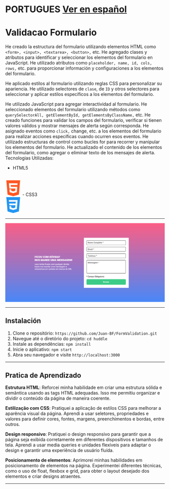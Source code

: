 # PORTUGUES  [Ver en español](#espanhol)
# Validacao Formulario

He creado la estructura del formulario utilizando elementos HTML como `<form>, <input>, <textarea>, <button>,` etc.
He agregado clases y atributos para identificar y seleccionar los elementos del formulario en JavaScript.
He utilizado atributos como `placeholder, name, id, cols, rows,` etc. para proporcionar información y configuraciones a los elementos del formulario.

He aplicado estilos al formulario utilizando reglas CSS para personalizar su apariencia.
He utilizado selectores de `clase`, de `ID` y otros selectores para seleccionar y aplicar estilos específicos a los elementos del formulario.

He utilizado JavaScript para agregar interactividad al formulario.
He seleccionado elementos del formulario utilizando métodos como `querySelectorAll, getElementById, getElementsByClassName,` etc.
He creado funciones para validar los campos del formulario, verificar si tienen valores válidos y mostrar mensajes de alerta según corresponda.
He asignado eventos como `click,` change, etc. a los elementos del formulario para realizar acciones específicas cuando ocurren esos eventos.
He utilizado estructuras de control como bucles for para recorrer y manipular los elementos del formulario.
He actualizado el contenido de los elementos del formulario, como agregar o eliminar texto de los mensajes de alerta.
Tecnologias Utilizadas:

 
- HTML5
<br>
<img src="./src/Image/html.png" alt="Captura de Pantalla 1" width="50px">
- CSS3
<br>
<img src="./src/Image/css.png" alt="Captura de Pantalla 1" width="50px">


<hr>
<img src="./src/Image/Screenshot formulario.png" alt="Captura de Pantalla 1" width="1000px">
<hr>

## Instalación

1. Clone o repositório: `https://github.com/Juan-BF/FormValidation.git`                     
2. Navegue até o diretório do projeto: `cd huddle`
3. Instale as dependências: `npm install`
4. Inicie o aplicativo: `npm start`
5. Abra seu navegador e visite `http://localhost:3000`

<hr>


## Pratica de Aprendizado

<strong>Estrutura HTML</strong>: Reforcei minha habilidade em criar uma estrutura sólida e semântica usando as tags HTML adequadas. Isso me permitiu organizar e dividir o conteúdo da página de maneira coerente.

<strong>Estilização com CSS</strong>: Pratiquei a aplicação de estilos CSS para melhorar a aparência visual da página. Aprendi a usar seletores, propriedades e valores para definir cores, fontes, margens, preenchimentos e bordas, entre outros.

<strong>Design responsivo</strong>: Pratiquei o design responsivo para garantir que a página seja exibida corretamente em diferentes dispositivos e tamanhos de tela. Aprendi a usar media queries e unidades flexíveis para adaptar o design e garantir uma experiência de usuário fluída.

<strong>Posicionamento de elementos</strong>: Aprimorei minhas habilidades em posicionamento de elementos na página. Experimentei diferentes técnicas, como o uso de float, flexbox e grid, para obter o layout desejado dos elementos e criar designs atraentes.

<hr>
